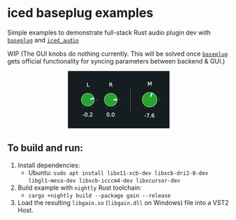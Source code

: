 # iced baseplug examples
Simple examples to demonstrate full-stack Rust audio plugin dev with [`baseplug`] and [`iced_audio`]

WIP (The GUI knobs do nothing currently. This will be solved once [`baseplug`] gets official functionality for syncing parameters between backend & GUI.)

<div align="center">
    <img src="/screenshots/gain.png">
</div>

## To build and run:
1. Install dependencies:
    * Ubuntu: `sudo apt install libx11-xcb-dev libxcb-dri2-0-dev libgl1-mesa-dev libxcb-icccm4-dev libxcursor-dev`
2. Build example with `nightly` Rust toolchain:
    * `cargo +nightly build --package gain --release`
3. Load the resulting `libgain.so` (`libgain.dll` on Windows) file into a VST2 Host.

[`baseplug`]: https://github.com/wrl/baseplug
[`iced_audio`]: https://github.com/iced-rs/iced_audio
